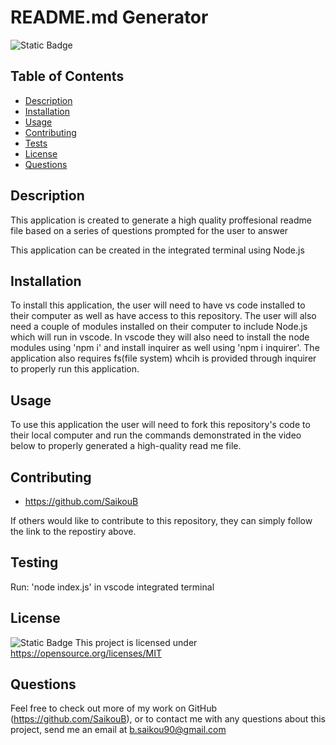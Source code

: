 # README.md Generator
  ![Static Badge](https://img.shields.io/badge/license-MIT-blue.svg)

## Table of Contents
  
  - [Description](#description)
  - [Installation](#installation)
  - [Usage](#usage)
  - [Contributing](#contributing)
  - [Tests](#testing)
  - [License](#license)
  - [Questions](#questions)


## Description
This application is created to generate a high quality proffesional readme file based on a series of questions prompted for the user to answer

This application can be created in the integrated terminal using Node.js

## Installation

To install this application, the user will need to have vs code installed to their computer as well as have access to this repository. The user will also need a couple of modules installed on their computer to include Node.js which will run in vscode. In vscode they will also need to install the node modules using 'npm i' and install inquirer as well using 'npm i inquirer'. The application also requires fs(file system) whcih is provided through inquirer to properly run this application.

## Usage

To use this application the user will need to fork this repository's code to their local computer and run the commands demonstrated in the video below to properly generated a high-quality read me file.

## Contributing

- https://github.com/SaikouB

If others would like to contribute to this repository, they can simply follow the link to the repostiry above.

## Testing

Run: 'node index.js' in vscode integrated terminal

## License

![Static Badge](https://img.shields.io/badge/license-MIT-blue.svg) This project is licensed under https://opensource.org/licenses/MIT 


## Questions
Feel free to check out more of my work on GitHub (https://github.com/SaikouB),
or to contact me with any questions about this project, send me an email at b.saikou90@gmail.com